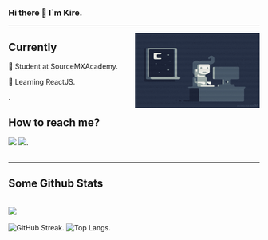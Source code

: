 ### Hi there 👋 I`m Kire.
<hr>

<!--
**KireMitrov/KireMitrov** is a ✨ _special_ ✨ repository because its `README.md` (this file) appears on your GitHub profile.

Here are some ideas to get you started:

- 🔭 I’m currently working on ...
- 🌱 I’m currently learning ...
- 👯 I’m looking to collaborate on ...
- 🤔 I’m looking for help with ...
- 💬 Ask me about ...
- 📫 How to reach me: ...
- 😄 Pronouns: ...
- ⚡ Fun fact: ...
-->
<p><img align="right" src="https://github.com/KireMitrov/KireMitrov/blob/main/coding.gif" width="250" height="150"></p>

## Currently
<p>🔭 Student at SourceMXAcademy.</p>
<p>🌱 Learning ReactJS.</p>.

## How to reach me?
 [![](https://img.shields.io/badge/Gmail-D14836?style=for-the-badge&logo=gmail&logoColor=white)](https://mail.google.com/mail/?view=cm&source=mailto&to=kire.mitrov.km@gmail.com)
 [![](https://img.shields.io/badge/LinkedIn-0077B5?style=for-the-badge&logo=linkedin&logoColor=white)](https://www.linkedin.com/in/kire-mitrov-066313198/).
<br><br>
<hr>
<h2><b>Some Github Stats</b></h2>
<br>
<img src="https://github-readme-stats.vercel.app/api?username=KireMitrov&theme=radical" >

![GitHub Streak](https://github-readme-streak-stats.herokuapp.com?user=KireMitrov&date_format=M%20j%5B%2C%20Y%5D).
![Top Langs](https://github-readme-stats.vercel.app/api/top-langs/?username=KireMitrov&theme=tokyonight).
